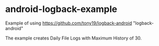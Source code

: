 android-logback-example
=======================

Example of using https://github.com/tony19/logback-android "logback-android"

The example creates Daily File Logs with Maximum History of 30. 
